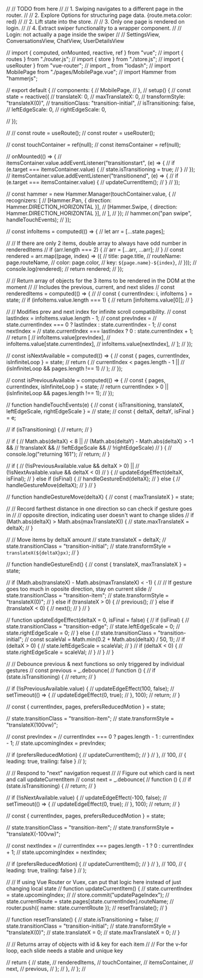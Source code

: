 <template>
  <div id="touch-container" ref="touchContainer">
    <div
      ref="itemsContainer"
      id="rendered-items-flexbox"
      :class="state.transitionClass"
      :style="{ transform: state.transformStyle }"
    >
      <div
        v-for="page in renderedItems"
        :key="page.key"
        :id="page.key"
        class="rendered-item"
      >
        
        <MobilePage :route="page" :class="page.color" />
      </div>
    </div>

    <!--
      LEFT & RIGHT TOUCH AREAS
      Non-visible divs over left & right sides of screen that can be tapped to change slide
    -->
    <div
      class="touch-tap-left"
      role="button"
      aria-label="Previous"
      tabindex="0"
      @click="previous"
      @keyup.enter="previous"
      @keyup.space="previous"
    >
      <!--   
        LEFT EDGE SHAPE
        Edge animation when reaching end of array, otherwise loops infinitely (optional)
      -->
      <svg
        xmlns="http://www.w3.org/2000/svg"
        x="0px"
        y="0px"
        viewBox="0 0 10 100"
        height="100%"
        width="40px"
        preserveAspectRatio="none"
        class="left-edge-shape"
        :class="state.transitionClass"
        :style="{ transform: 'scaleX(' + state.leftEdgeScale + ')' }"
      >
        <path d="M0,0v100h5.2c3-14.1,4.8-31.4,4.8-50S8.2,14.1,5.2,0H0z" />
      </svg>
    </div>

    <div
      class="touch-tap-right"
      role="button"
      aria-label="Next"
      tabindex="0"
      @click="next"
      @keyup.enter="next"
      @keyup.space="next"
    >
      <!-- RIGHT EDGE SHAPE-->
      <svg
        xmlns="http://www.w3.org/2000/svg"
        x="0px"
        y="0px"
        viewBox="0 0 10 100"
        height="100%"
        width="40px"
        preserveAspectRatio="none"
        class="right-edge-shape"
        :class="state.transitionClass"
        :style="{ transform: 'scaleX(' + state.rightEdgeScale + ')' }"
      >
        <path
          d="M10,100V0L4.8,0C1.8,14.1,0,31.4,0,50c0,18.6,1.8,35.9,4.8,50H10z"
        />
      </svg>
    </div>
  </div>
</template> 


// // TODO from here
// // 1. Swiping navigates to a different page in the router.
// // 2. Explore Options for structuring page data. {route.meta.color: red}
// // 2. Lift state into the store.
// // 3. Only one page is rendered on login.
// // 4. Extract swiper functionality to a wrapper component.
// // Login: not actually a page inside the swiper
// // SettingsView, ConversationsView, ChatView, UserDetailsView

// import { computed, onMounted, reactive, ref } from "vue";
// import { routes } from "./router.js";
// import { store } from "./store.js";
// import { useRouter } from "vue-router";
// import _ from "lodash";
// import MobilePage from "./pages/MobilePage.vue";
// import Hammer from "hammerjs";

// export default {
//   components: {
//     MobilePage,
//   },
//   setup() {
//     const state = reactive({
//       translateX: 0,
//       maxTranslateX: 0,
//       transformStyle: "translateX(0)",
//       transitionClass: "transition-initial",
//       isTransitioning: false,
//       leftEdgeScale: 0,
//       rightEdgeScale: 0,
      
//     });

//     // const route = useRoute();
//     const router = useRouter();

//     const touchContainer = ref(null);
//     const itemsContainer = ref(null);

//     onMounted(() => {
//       itemsContainer.value.addEventListener("transitionstart", (e) => {
//         if (e.target === itemsContainer.value) {
//           state.isTransitioning = true;
//         }
//       });
//       itemsContainer.value.addEventListener("transitionend", (e) => {
//         if (e.target === itemsContainer.value) {
//           updateCurrentItem();
//         }
//       });

//       const hammer = new Hammer.Manager(touchContainer.value, {
//         recognizers: [
//           [Hammer.Pan, { direction: Hammer.DIRECTION_HORIZONTAL }],
//           [Hammer.Swipe, { direction: Hammer.DIRECTION_HORIZONTAL }],
//         ],
//       });
//       hammer.on("pan swipe", handleTouchEvents);
//     });

//     const infoItems = computed(() => {
//       let arr = [...state.pages];

//       // If there are only 2 items, double array to always have odd number in renderedItems
//       if (arr.length === 2) {
//         arr = [...arr, ...arr];
//       }
//       const rendered = arr.map((page, index) => ({
//         title: page.title,
//         routeName: page.routeName,
//         color: page.color,
//         key: `${page.name}-${index}`,
//       }));
//       console.log(rendered);
//       return rendered;
//     });

//     // Return array of objects for the 3 items to be rendered in the DOM at the moment
//     // Includes the previous, current, and next slides
//     const renderedItems = computed(() => {
//       // const { currentIndex: i, infoItems } = state;
//       if (infoItems.value.length === 1) {
//         return [infoItems.value[0]];
//       }

//       // Modifies prev and next index for infinite scroll compatibility.
//       const lastIndex = infoItems.value.length - 1;
//       const prevIndex =
//         state.currentIndex === 0 ? lastIndex : state.currentIndex - 1;
//       const nextIndex =
//         state.currentIndex === lastIndex ? 0 : state.currentIndex + 1;
//       return [
//         infoItems.value[prevIndex],
//         infoItems.value[state.currentIndex],
//         infoItems.value[nextIndex],
//       ];
//     });

//     const isNextAvailable = computed(() => {
//       const { pages, currentIndex, isInfiniteLoop } = state;
//       return (
//         currentIndex < pages.length - 1 ||
//         (isInfiniteLoop && pages.length !== 1)
//       );
//     });

//     const isPreviousAvailable = computed(() => {
//       const { pages, currentIndex, isInfiniteLoop } = state;
//       return currentIndex > 0 || (isInfiniteLoop && pages.length !== 1);
//     });

//     function handleTouchEvents(e) {
//       const { isTransitioning, translateX, leftEdgeScale, rightEdgeScale } =
//         state;
//       const { deltaX, deltaY, isFinal } = e;

//       if (isTransitioning) {
//         return;
//       }

//       if (
//         Math.abs(deltaX) < 8 ||
//         (Math.abs(deltaY) - Math.abs(deltaX) > -1 &&
//           !translateX &&
//           !leftEdgeScale &&
//           !rightEdgeScale)
//       ) {
//         console.log("returning 161");
//         return;
//       }

//       if (
//         (!isPreviousAvailable.value && deltaX > 0) ||
//         (!isNextAvailable.value && deltaX < 0)
//       ) {
//         updateEdgeEffect(deltaX, isFinal);
//       } else if (isFinal) {
//         handleGestureEnd(deltaX);
//       } else {
//         handleGestureMove(deltaX);
//       }
//     }

//     function handleGestureMove(deltaX) {
//       const { maxTranslateX } = state;

//       // Record farthest distance in one direction so can check if gesture goes in
//       // opposite direction, indicating user doesn't want to change slides
//       if (Math.abs(deltaX) > Math.abs(maxTranslateX)) {
//         state.maxTranslateX = deltaX;
//       }

//       // Move items by deltaX amount
//       state.translateX = deltaX;
//       state.transitionClass = "transition-initial";
//       state.transformStyle = `translateX(${deltaX}px)`;
//     }

//     function handleGestureEnd() {
//       const { translateX, maxTranslateX } = state;

//       if (Math.abs(translateX) - Math.abs(maxTranslateX) < -1) {
//         // If gesture goes too much in oposite direction, stay on current slide
//         state.transitionClass = "transition-item";
//         state.transformStyle = "translateX(0)";
//       } else if (translateX > 0) {
//         previous();
//       } else if (translateX < 0) {
//         next();
//       }
//     }

//     function updateEdgeEffect(deltaX = 0, isFinal = false) {
//       if (isFinal) {
//         state.transitionClass = "transition-edge";
//         state.leftEdgeScale = 0;
//         state.rightEdgeScale = 0;
//       } else {
//         state.transitionClass = "transition-initial";
//         const scaleVal = Math.min(0.2 + Math.abs(deltaX) / 50, 1);
//         if (deltaX > 0) {
//           state.leftEdgeScale = scaleVal;
//         }
//         if (deltaX < 0) {
//           state.rightEdgeScale = scaleVal;
//         }
//       }
//     }

//     // Debounce previous & next functions so only triggered by individual gestures
//     const previous = _.debounce(
//       function () {
//         if (state.isTransitioning) {
//           return;
//         }

//         if (!isPreviousAvailable.value) {
//           updateEdgeEffect(100, false);
//           setTimeout(() => {
//             updateEdgeEffect(0, true);
//           }, 100);
//           return;
//         }

//         const { currentIndex, pages, prefersReducedMotion } = state;

//         state.transitionClass = "transition-item";
//         state.transformStyle = "translateX(100vw)";

//         const prevIndex =
//           currentIndex === 0 ? pages.length - 1 : currentIndex - 1;
//         state.upcomingIndex = prevIndex;

//         if (prefersReducedMotion) {
//           updateCurrentItem();
//         }
//       },
//       100,
//       { leading: true, trailing: false }
//     );

//     // Respond to "next" navigation request
//     // Figure out which card is next and call updateCurrentItem
//     const next = _.debounce(
//       function () {
//         if (state.isTransitioning) {
//           return;
//         }

//         if (!isNextAvailable.value) {
//           updateEdgeEffect(-100, false);
//           setTimeout(() => {
//             updateEdgeEffect(0, true);
//           }, 100);
//           return;
//         }

//         const { currentIndex, pages, prefersReducedMotion } = state;

//         state.transitionClass = "transition-item";
//         state.transformStyle = "translateX(-100vw)";

//         const nextIndex =
//           currentIndex === pages.length - 1 ? 0 : currentIndex + 1;
//         state.upcomingIndex = nextIndex;

//         if (prefersReducedMotion) {
//           updateCurrentItem();
//         }
//       },
//       100,
//       { leading: true, trailing: false }
//     );

//     // If using Vue Router or Vuex, can put that logic here instead of just changing local state
//     function updateCurrentItem() {
//       state.currentIndex = state.upcomingIndex;
//       // store.commit("updatePageIndex");
//       state.currentRoute = state.pages[state.currentIndex].routeName;
//       router.push({ name: state.currentRoute });
//       resetTranslate();
//     }

//     function resetTranslate() {
//       state.isTransitioning = false;
//       state.transitionClass = "transition-initial";
//       state.transformStyle = "translateX(0)";
//       state.translateX = 0;
//       state.maxTranslateX = 0;
//     }

//     // Returns array of objects with id & key for each item
//     // For the v-for loop, each slide needs a stable and unique key

//     return {
//       state,
//       renderedItems,
//       touchContainer,
//       itemsContainer,
//       next,
//       previous,
//     };
//   },
// };
// </script>